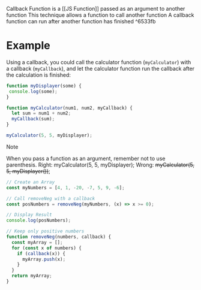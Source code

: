 Callback Function is a [[JS Function]] passed as an argument to another function
This technique allows a function to call another function
A callback function can run after another function has finished ^6533fb
# Example
Using a callback, you could call the calculator function (`myCalculator`) with a callback (`myCallback`), and let the calculator function run the callback after the calculation is finished:
```js
function myDisplayer(some) {
 console.log(some); 
}

function myCalculator(num1, num2, myCallback) {
  let sum = num1 + num2;
  myCallback(sum);
}

myCalculator(5, 5, myDisplayer);
```

> [!note]
> When you pass a function as an argument, remember not to use parenthesis.
> Right: myCalculator(5, 5, myDisplayer);
> Wrong: ~~myCalculator(5, 5, myDisplayer())~~;


```js
// Create an Array
const myNumbers = [4, 1, -20, -7, 5, 9, -6];

// Call removeNeg with a callback
const posNumbers = removeNeg(myNumbers, (x) => x >= 0);

// Display Result
console.log(posNumbers);

// Keep only positive numbers
function removeNeg(numbers, callback) {
  const myArray = [];
  for (const x of numbers) {
    if (callback(x)) {
      myArray.push(x);
    }
  }
  return myArray;
}
```
